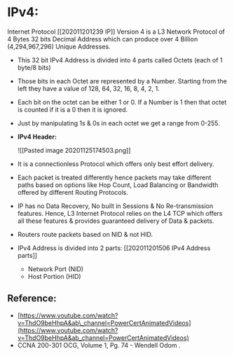 # IPv4:

Internet Protocol \[\[202011201239 IP\]\] Version 4 is a L3 Network Protocol of 4 Bytes 32 bits Decimal Address which can produce over 4 Billion \(4,294,967,296\) Unique Addresses.

* This 32 bit IPv4 Address is divided into 4 parts called Octets \(each of 1 byte/8 bits\)
* Those bits in each Octet are represented by a Number.  Starting from the left they have a value of 128, 64, 32, 16, 8, 4, 2, 1.
* Each bit on the octet can be either 1 or 0. If a Number is 1 then that octet is counted if it is a 0 then it is ignored.
* Just by manipulating 1s & 0s in each octet we get a range from 0-255.
* **IPv4 Header:**

  !\[\[Pasted image 20201125174503.png\]\]

* It is a connectionless Protocol which offers only best effort delivery. 
* Each packet is treated differently hence packets may take different paths based on options like Hop Count, Load Balancing or Bandwidth offered by different Routing Protocols.
* IP has no Data Recovery, No built in Sessions & No Re-transmission features. Hence, L3 Internet Protocol relies on the L4 TCP which offers all these features & provides guaranteed delivery of Data & packets.
* Routers route packets based on NID & not HID.
* IPv4 Address is divided into 2 parts: \[\[202011201506 IPv4 Address parts\]\]
  * Network Port \(NID\)
  * Host Portion \(HID\)

## Reference:

* [https://www.youtube.com/watch?v=ThdO9beHhpA&ab\_channel=PowerCertAnimatedVideos](https://www.youtube.com/watch?v=ThdO9beHhpA&ab_channel=PowerCertAnimatedVideos)
* CCNA 200-301 OCG, Volume 1, Pg. 74 - Wendell Odom . 

